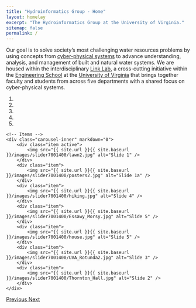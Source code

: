 ```yaml
---
title: "Hydroinformatics Group - Home"
layout: homelay
excerpt: "The Hydroinformatics Group at the University of Virginia."
sitemap: false
permalink: /
---
```



Our goal is to solve society’s most challenging water resources problems by using concepts from <a href="https://en.wikipedia.org/wiki/Cyber-physical_system">cyber-physical systems</a> to advance understanding, analysis, and management of built and natural water systems. We are housed within the interdisciplinary [Link Lab](http://linklab.virginia.edu/), a cross-cutting initiative within the [Engineering School](https://engineering.virginia.edu/) at the [University of Virginia](https://engineering.virginia.edu/) that brings together faculty and students from across five departments with a shared focus on cyber-physical systems.


<div markdown="0" id="carousel" class="carousel slide" data-ride="carousel" data-interval="5000" data-pause="hover" >
    <!-- Menu -->
    <ol class="carousel-indicators">
        <li data-target="#carousel" data-slide-to="0" class="active"></li>
        <li data-target="#carousel" data-slide-to="1"></li>
        <li data-target="#carousel" data-slide-to="2"></li>
        <li data-target="#carousel" data-slide-to="3"></li>
        <li data-target="#carousel" data-slide-to="4"></li>
    </ol>

    <!-- Items -->
    <div class="carousel-inner" markdown="0">
        <div class="item active">
            <img src="{{ site.url }}{{ site.baseurl }}/images/slider7001400/lawn2.jpg" alt="Slide 1" />
        </div>
        <div class="item">
            <img src="{{ site.url }}{{ site.baseurl }}/images/slider7001400/posters2.jpg" alt="Slide 1a" />
        </div>
        <div class="item">
            <img src="{{ site.url }}{{ site.baseurl }}/images/slider7001400/hiking.jpg" alt="Slide 4" />
        </div>
        <div class="item">
            <img src="{{ site.url }}{{ site.baseurl }}/images/slider7001400/Essawy_Morsy.jpg" alt="Slide 5" />
        </div>
        <div class="item">
            <img src="{{ site.url }}{{ site.baseurl }}/images/slider7001400/house.jpg" alt="Slide 5" />
        </div>
        <div class="item">
            <img src="{{ site.url }}{{ site.baseurl }}/images/slider7001400/UVA_Rotunda2.jpg" alt="Slide 3" />
        </div>
        <div class="item">
            <img src="{{ site.url }}{{ site.baseurl }}/images/slider7001400/Thornton_Hall.jpg" alt="Slide 2" />
        </div>
    </div>
  <a class="left carousel-control" href="#carousel" role="button" data-slide="prev">
    <span class="glyphicon glyphicon-chevron-left" aria-hidden="true"></span>
    <span class="sr-only">Previous</span>
  </a>
  <a class="right carousel-control" href="#carousel" role="button" data-slide="next">
    <span class="glyphicon glyphicon-chevron-right" aria-hidden="true"></span>
    <span class="sr-only">Next</span>
  </a>
</div>




<!--Our Research is focused in three main areas: Hydroinformatics, Integrated Environmental Modeling, and Resilient Infrastructure System. For more information about these see [the Research page](research).
We are located at the University of Virginia in Charlottesville, Virginia. Within the University we collaborate with [the Link Lab](https://linklab.virginia.edu/).-->



<!---We are grateful for funding from Leiden University, [NWO](www.nwo.nl) ([Vidi talent scheme](http://www.nwo.nl/en/research-and-results/programmes/Talent+Scheme) and the [Frontiers in Nanoscience program](https://www.universiteitleiden.nl/en/research/research-projects/science/frontiers-of-nanoscience-nanofront)), and from an [ERC starting grant](https://erc.europa.eu/funding/starting-grants).--->

<!---<figure class="fourth">
  <img src="{{ site.url }}{{ site.baseurl }}/images/logopic/University_of_Virginia_Logo.jpg" style="width: 210px">
  <img src="{{ site.url }}{{ site.baseurl }}/images/logopic/UVA-Engineering.jpg" style="width: 110px">
  <img src="{{ site.url }}{{ site.baseurl }}/images/logopic/dummy.png" style="width: 120px">
  <img src="{{ site.url }}{{ site.baseurl }}/images/logopic/dummy.png" style="width: 110px">
</figure>--->
